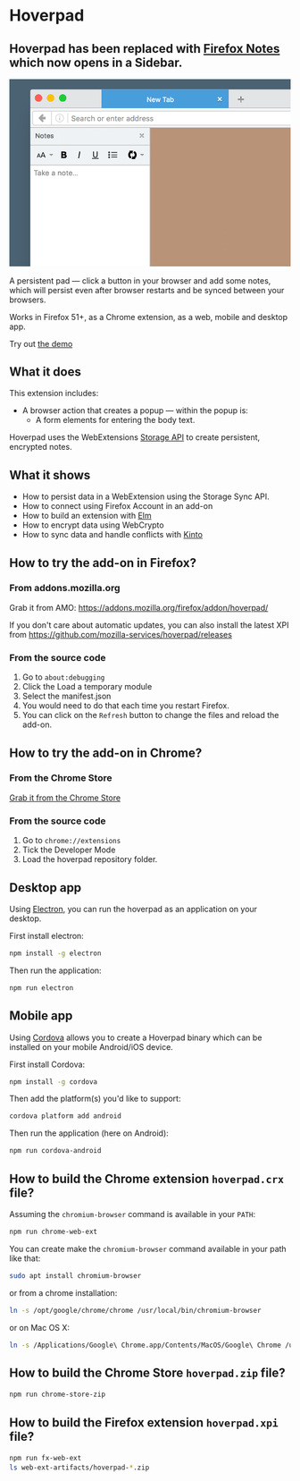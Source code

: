 # Hoverpad

## Hoverpad has been replaced with [Firefox Notes](https://github.com/mozilla/notes) which now opens in a Sidebar.

![Hoverpad](hoverpad.png)

A persistent pad — click a button in your browser and add some notes,
which will persist even after browser restarts and be synced between
your browsers.

Works in Firefox 51+, as a Chrome extension, as a web, mobile and desktop app.

Try out [the demo](https://mozilla-services.github.io/hoverpad/)

## What it does

This extension includes:

* A browser action that creates a popup — within the popup is:
    * A form elements for entering the body text.

Hoverpad uses the WebExtensions
[Storage API](https://developer.mozilla.org/Add-ons/WebExtensions/API/storage)
to create persistent, encrypted notes.

## What it shows

* How to persist data in a WebExtension using the Storage Sync API.
* How to connect using Firefox Account in an add-on
* How to build an extension with [Elm](http://www.elm-lang.org/)
* How to encrypt data using WebCrypto
* How to sync data and handle conflicts with [Kinto](http://kinto.readthedocs.io/en/stable/)

## How to try the add-on in Firefox?

### From addons.mozilla.org

Grab it from AMO: https://addons.mozilla.org/firefox/addon/hoverpad/

If you don't care about automatic updates, you can also install the
latest XPI from https://github.com/mozilla-services/hoverpad/releases

### From the source code

1. Go to `about:debugging`
2. Click the Load a temporary module
3. Select the manifest.json
4. You would need to do that each time you restart Firefox.
5. You can click on the `Refresh` button to change the files and reload the add-on.

## How to try the add-on in Chrome?

### From the Chrome Store

[Grab it from the Chrome Store](https://chrome.google.com/webstore/detail/hoverpad/kedanmokpljgpkgfojeoigehigpoljie)

### From the source code

1. Go to `chrome://extensions`
2. Tick the Developer Mode
3. Load the hoverpad repository folder.

## Desktop app

Using [Electron](http://electron.atom.io/), you can run the hoverpad as an
application on your desktop.

First install electron:

```sh
npm install -g electron
```

Then run the application:

```sh
npm run electron
```

## Mobile app

Using [Cordova](https://cordova.apache.org/) allows you to create a
Hoverpad binary which can be installed on your mobile Android/iOS
device.

First install Cordova:

```sh
npm install -g cordova
```

Then add the platform(s) you'd like to support:

```sh
cordova platform add android
```

Then run the application (here on Android):

```sh
npm run cordova-android
```

## How to build the Chrome extension ``hoverpad.crx`` file?

Assuming the ``chromium-browser`` command is available in your
``PATH``:

```sh
npm run chrome-web-ext
```

You can create make the ``chromium-browser`` command available in your
path like that:

```sh
sudo apt install chromium-browser
```

or from a chrome installation:

```sh
ln -s /opt/google/chrome/chrome /usr/local/bin/chromium-browser
```

or on Mac OS X:

```sh
ln -s /Applications/Google\ Chrome.app/Contents/MacOS/Google\ Chrome /usr/local/bin/chromium-browser
```


## How to build the Chrome Store ``hoverpad.zip`` file?

```sh
npm run chrome-store-zip
```

## How to build the Firefox extension ``hoverpad.xpi`` file?

```sh
npm run fx-web-ext
ls web-ext-artifacts/hoverpad-*.zip
```
